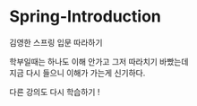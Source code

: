 # Spring-Introduction
김영한 스프링 입문 따라하기

학부일때는 하나도 이해 안가고 그저 따라치기 바빴는데  
지금 다시 들으니 이해가 가는게 신기하다. 

다른 강의도 다시 학습하기 !

